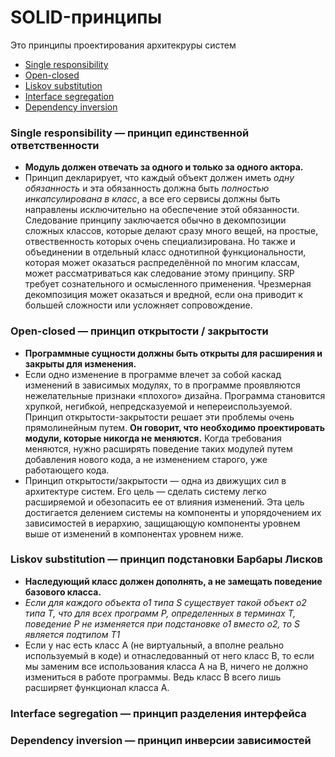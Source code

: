 # SOLID-принципы
Это принципы проектирования архитекруры систем

- [Single responsibility](#single)
- [Open-closed](#open)
- [Liskov substitution](#liskov)
- [Interface segregation](#interface)
- [Dependency inversion](#dependency)

### <a name="single"></a> Single responsibility — принцип единственной ответственности
+ **Модуль должен отвечать за одного и только за одного актора.**
+ Принцип декларирует, что каждый объект должен иметь *одну обязанность* и эта обязанность должна быть *полностью инкапсулирована в класс*, а все его сервисы должны быть направлены исключительно на обеспечение этой обязанности.
Следование принципу заключается обычно в декомпозиции сложных классов, которые делают сразу много вещей, на простые, отвественность которых очень специализирована. Но также и объединении в отдельный класс однотипной функциональности, которая может оказаться распределённой по многим классам, может рассматриваться как следование этому принципу.
SRP требует сознательного и осмысленного применения. Чрезмерная декомпозиция может оказаться и вредной, если она приводит к большей сложности или усложняет сопровождение.

### <a name="open"></a> Open-closed — принцип открытости / закрытости
+ **Программные сущности должны быть открыты для расширения и закрыты для изменения.**
+ Если одно изменение в программе влечет за собой каскад изменений в зависимых модулях, то в программе проявляются нежелательные признаки «плохого» дизайна.
Программа становится хрупкой, негибкой, непредсказуемой и непереиспользуемой. Принцип открытости-закрытости решает эти проблемы очень прямолинейным путем. **Он говорит, что необходимо проектировать модули, которые никогда не меняются.** Когда требования меняются, нужно расширять поведение таких модулей путем добавления нового кода, а не изменением старого, уже работающего кода.
+ Принцип открытости/закрытости — одна из движущих сил в архитектуре систем. Его цель — сделать систему легко расширяемой и обезопасить ее от влияния изменений. Эта цель достигается делением системы на компоненты и упорядочением их зависимостей в иерархию, защищающую компоненты уровнем выше от изменений в компонентах уровнем ниже.

### <a name="liskov"></a> Liskov substitution — принцип подстановки Барбары Лисков
+ **Наследующий класс должен дополнять, а не замещать поведение базового класса.**
+ *Если для каждого объекта o1 типа S существует такой объект o2 типа T, что для всех программ P, определенных в терминах T, поведение P не изменяется при подстановке o1 вместо o2, то S является подтипом T1*
+ Если у нас есть класс A (не виртуальный, а вполне реально используемый в коде) и отнаследованный от него класс B, то если мы заменим все использования класса A на B, ничего не должно измениться в работе программы. Ведь класс B всего лишь расширяет функционал класса A.

### <a name="interface"></a> Interface segregation — принцип разделения интерфейса


### <a name="dependency"></a> Dependency inversion — принцип инверсии зависимостей
